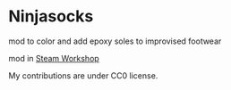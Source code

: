 # Ninjasocks
mod to color and add epoxy soles to improvised footwear

mod in [Steam Workshop](https://steamcommunity.com/sharedfiles/filedetails/?id=3170387267)

My contributions are under CC0 license.
